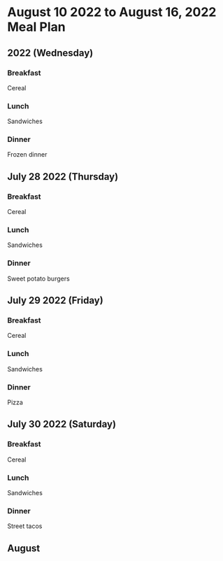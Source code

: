 # August 10 2022 to August 16, 2022 Meal Plan

## 2022 (Wednesday)

### Breakfast

Cereal

### Lunch

Sandwiches

### Dinner

Frozen dinner

## July 28 2022 (Thursday)

### Breakfast

Cereal

### Lunch

Sandwiches 

### Dinner

Sweet potato  burgers

## July 29 2022 (Friday)

### Breakfast 

Cereal 

### Lunch

Sandwiches

### Dinner

Pizza

## July 30 2022 (Saturday)

### Breakfast 

Cereal

### Lunch 

Sandwiches 

### Dinner

Street tacos

## August 

